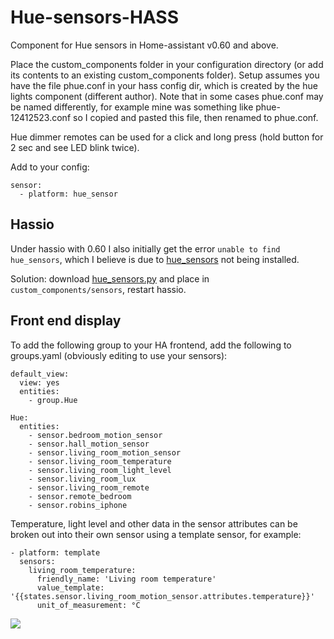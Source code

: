 # Hue-sensors-HASS
Component for Hue sensors in Home-assistant v0.60 and above.

Place the custom_components folder in your configuration directory (or add its contents to an existing custom_components folder). Setup assumes you have the file phue.conf in your hass config dir, which is created by the hue lights component (different author). Note that in some cases phue.conf may be named differently, for example mine was something like phue-12412523.conf so I copied and pasted this file, then renamed to phue.conf.

Hue dimmer remotes can be used for a click and long press (hold button for 2 sec and see LED blink twice).

Add to your config:

```
sensor:
  - platform: hue_sensor
```

## Hassio
Under hassio with 0.60 I also initially get the error `unable to find hue_sensors`, which I believe is due to [hue_sensors](https://github.com/robmarkcole/Hue-sensors) not being installed.

Solution: download [hue_sensors.py](https://github.com/robmarkcole/Hue-sensors/blob/master/hue_sensors.py) and place in `custom_components/sensors`, restart hassio.

## Front end display

To add the following group to your HA frontend, add the following to groups.yaml (obviously editing to use your sensors):

```
default_view:
  view: yes
  entities:
    - group.Hue

Hue:
  entities:
    - sensor.bedroom_motion_sensor
    - sensor.hall_motion_sensor
    - sensor.living_room_motion_sensor
    - sensor.living_room_temperature
    - sensor.living_room_light_level
    - sensor.living_room_lux
    - sensor.living_room_remote
    - sensor.remote_bedroom
    - sensor.robins_iphone
```

Temperature, light level and other data in the sensor attributes can be broken out into their own sensor using a template sensor, for example:

```
- platform: template
  sensors:
    living_room_temperature:
      friendly_name: 'Living room temperature'
      value_template: '{{states.sensor.living_room_motion_sensor.attributes.temperature}}'
      unit_of_measurement: °C
```

<img src="https://github.com/robmarkcole/Hue-sensors-HASS/blob/master/hue.png">
